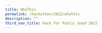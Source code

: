 ```yaml
---
title: WhoThis
permalink: /hackathon/2022/whothis
description: ""
third_nav_title: Hack for Public Good 2022
---
```

